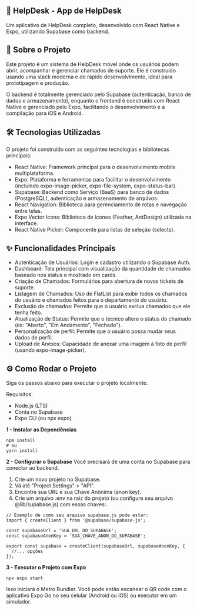 <h2>🚀 HelpDesk - App de HelpDesk</h2>

Um aplicativo de HelpDesk completo, desenvolvido com React Native e Expo, utilizando Supabase como backend.

<h2>📝 Sobre o Projeto</h2>

Este projeto é um sistema de HelpDesk móvel onde os usuários podem abrir, acompanhar e gerenciar chamados de suporte. Ele é construído usando uma stack moderna e de rápido desenvolvimento, ideal para prototipagem e produção.

O backend é totalmente gerenciado pelo Supabase (autenticação, banco de dados e armazenamento), enquanto o frontend é construído com React Native e gerenciado pelo Expo, facilitando o desenvolvimento e a compilação para iOS e Android.

<h2>🛠️ Tecnologias Utilizadas</h2>

O projeto foi construído com as seguintes tecnologias e bibliotecas principais:

<ul>
  <li>React Native: Framework principal para o desenvolvimento mobile multiplataforma.</li>
  <li>Expo: Plataforma e ferramentas para facilitar o desenvolvimento (incluindo expo-image-picker, expo-file-system, expo-status-bar).</li>
  <li>Supabase: Backend como Serviço (BaaS) para banco de dados (PostgreSQL), autenticação e armazenamento de arquivos.</li>
  <li>React Navigation: Biblioteca para gerenciamento de rotas e navegação entre telas.</li>
  <li>Expo Vector Icons: Biblioteca de ícones (Feather, AntDesign) utilizada na interface.</li>
  <li>React Native Picker: Componente para listas de seleção (selects).</li>
</ul>

<h2>✨ Funcionalidades Principais</h2>

<ul>
  <li>Autenticação de Usuários: Login e cadastro utilizando o Supabase Auth.</li>
  <li>Dashboard: Tela principal com visualização da quantidade de chamados baseado nos status e mostrado em cards.</li>
  <li>Criação de Chamados: Formulários para abertura de novos tickets de suporte.</li>
  <li>Listagem de Chamados: Uso de FlatList para exibir todos os chamados do usuário e chamados feitos para o departamento do usuário.</li>
  <li>Exclusão de chamados: Permite que o usuário exclua chamados que ele tenha feito.</li>
  <li>Atualização de Status: Permite que o técnico altere o status do chamado (ex: "Aberto", "Em Andamento", "Fechado").</li>
  <li>Personalização de perfil: Permite que o usuário possa mudar seus dados de perfil.</li>
  <li>Upload de Anexos: Capacidade de anexar uma imagem à foto de perfil (usando expo-image-picker).</li>
</ul>

<h2>⚙️ Como Rodar o Projeto</h2>
Siga os passos abaixo para executar o projeto localmente.

Requisitos:

<ul>
  <li>Node.js (LTS)</li>
  <li>Conta no Supabase</li>
  <li>Expo CLI (ou npx expo)</li>
</ul>

**1 - Instalar as Dependências**

```
npm install
# ou
yarn install
```
**2 - Configurar o Supabase**
Você precisará de uma conta no Supabase para conectar ao backend.
<ol>
  <li>Crie um novo projeto no Supabase.</li>
  <li>Vá até "Project Settings" > "API".</li>
  <li>Encontre sua URL e sua Chave Anônima (anon key).</li>
  <li>Crie um arquivo .env na raiz do projeto (ou configure seu arquivo @lib/supabase.js) com essas chaves:.</li>
</ol>

```
// Exemplo de como seu arquivo supabase.js pode estar:
import { createClient } from '@supabase/supabase-js';

const supabaseUrl = 'SUA_URL_DO_SUPABASE';
const supabaseAnonKey = 'SUA_CHAVE_ANON_DO_SUPABASE';

export const supabase = createClient(supabaseUrl, supabaseAnonKey, {
  //... opções
});
```

**3 - Executar o Projeto com Expo**
```
npx expo start
```
Isso iniciará o Metro Bundler. Você pode então escanear o QR code com o aplicativo Expo Go no seu celular (Android ou iOS) ou executar em um simulador.

